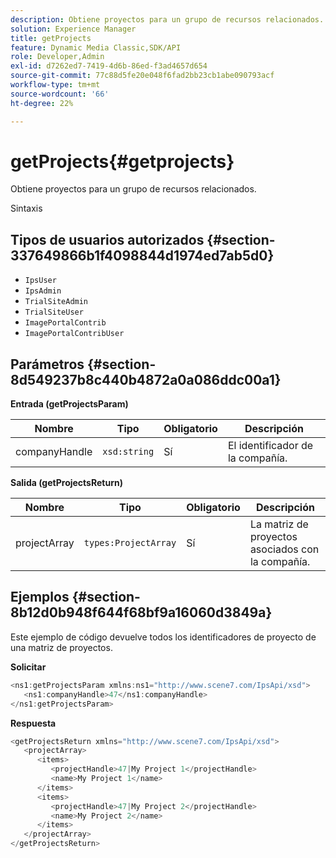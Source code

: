 ```yaml
---
description: Obtiene proyectos para un grupo de recursos relacionados.
solution: Experience Manager
title: getProjects
feature: Dynamic Media Classic,SDK/API
role: Developer,Admin
exl-id: d7262ed7-7419-4d6b-86ed-f3ad4657d654
source-git-commit: 77c88d5fe20e048f6fad2bb23cb1abe090793acf
workflow-type: tm+mt
source-wordcount: '66'
ht-degree: 22%

---
```


# getProjects{#getprojects}

Obtiene proyectos para un grupo de recursos relacionados.

Sintaxis

## Tipos de usuarios autorizados {#section-337649866b1f4098844d1974ed7ab5d0}

* `IpsUser`
* `IpsAdmin`
* `TrialSiteAdmin`
* `TrialSiteUser`
* `ImagePortalContrib`
* `ImagePortalContribUser`

## Parámetros {#section-8d549237b8c440b4872a0a086ddc00a1}

**Entrada (getProjectsParam)**

| Nombre | Tipo | Obligatorio | Descripción |
|---|---|---|---|
| companyHandle | `xsd:string` | Sí | El identificador de la compañía. |

**Salida (getProjectsReturn)**

| Nombre | Tipo | Obligatorio | Descripción |
|---|---|---|---|
| projectArray | `types:ProjectArray` | Sí | La matriz de proyectos asociados con la compañía. |

## Ejemplos {#section-8b12d0b948f644f68bf9a16060d3849a}

Este ejemplo de código devuelve todos los identificadores de proyecto de una matriz de proyectos.

**Solicitar**

```java
<ns1:getProjectsParam xmlns:ns1="http://www.scene7.com/IpsApi/xsd">
   <ns1:companyHandle>47</ns1:companyHandle>
</ns1:getProjectsParam>
```

**Respuesta**

```java
<getProjectsReturn xmlns="http://www.scene7.com/IpsApi/xsd">
   <projectArray>
      <items>
         <projectHandle>47|My Project 1</projectHandle>
         <name>My Project 1</name>
      </items>
      <items>
         <projectHandle>47|My Project 2</projectHandle>
         <name>My Project 2</name>
      </items>
   </projectArray>
</getProjectsReturn>
```
